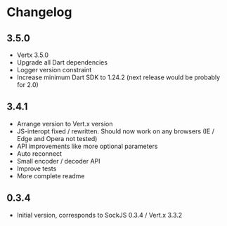 # Changelog

## 3.5.0
- Vertx 3.5.0
- Upgrade all Dart dependencies
- Logger version constraint
- Increase minimum Dart SDK to 1.24.2 (next release would be probably for 2.0)

## 3.4.1

- Arrange version to Vert.x version
- JS-interopt fixed / rewritten. Should now work on any browsers (IE / Edge and Opera not tested)
- API improvements like more optional parameters
- Auto reconnect
- Small encoder / decoder API
- Improve tests 
- More complete readme

## 0.3.4

- Initial version, corresponds to SockJS 0.3.4 / Vert.x 3.3.2

